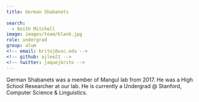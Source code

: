 ```yaml
---
title: German Shabanets
 
search:
  - Keith Mitchell
image: images/team/blank.jpg
role: undergrad
group: alum
<!-- email: britoj@usc.edu -->
<!-- github: ajlee21 -->
<!-- twitter: jaquejbrito -->
---
```


German Shabanets was a member of Mangul lab from 2017. He was a High School Researcher at our lab. He is currently a Undergrad @ Stanford, Computer Science & Linguistics.